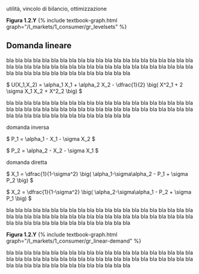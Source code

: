



utilità, vincolo di bilancio, ottimizzazione


<a id="gr_levelsets"><strong>Figura 1.2.Y</strong></a>
{% include textbook-graph.html graph="/I_markets/1_consumer/gr_levelsets" %}




<h2 id="SUBSEC_linear-demand-it">Domanda lineare</h2>

bla bla bla bla bla bla bla bla bla bla bla bla bla bla bla bla bla bla bla bla bla bla bla bla bla bla bla bla 
bla bla bla bla bla bla bla bla bla bla bla bla bla bla bla bla bla bla bla bla bla bla bla bla bla bla bla bla

$
 U(X_1,X_2) = \alpha_1 X_1 + \alpha_2 X_2 - \dfrac{1}{2} \big( X^2_1 + 2 \sigma X_1 X_2 + X^2_2 \big)
$

bla bla bla bla bla bla bla bla bla bla bla bla bla bla bla bla bla bla bla bla bla bla bla bla bla bla bla bla 
bla bla bla bla bla bla bla bla bla bla bla bla bla bla bla bla bla bla bla bla bla bla bla bla bla bla bla bla

domanda inversa 

$
 P_1 = \alpha_1 - X_1 - \sigma X_2 
$

$
 P_2 = \alpha_2 - X_2 - \sigma X_1 
$


domanda diretta

$
 X_1 = \dfrac{1}{1-\sigma^2} \big( \alpha_1-\sigma\alpha_2 - P_1 + \sigma P_2 \big) 
$

$
 X_2 = \dfrac{1}{1-\sigma^2} \big( \alpha_2-\sigma\alpha_1 - P_2 + \sigma P_1 \big) 
$

bla bla bla bla bla bla bla bla bla bla bla bla bla bla bla bla bla bla bla bla bla bla bla bla bla bla bla bla 
bla bla bla bla bla bla bla bla bla bla bla bla bla bla bla bla bla bla bla bla bla bla bla bla bla bla bla bla

<a id="gr_linear-demand"><strong>Figura 1.2.Y</strong></a>
{% include textbook-graph.html graph="/I_markets/1_consumer/gr_linear-demand" %}

bla bla bla bla bla bla bla bla bla bla bla bla bla bla bla bla bla bla bla bla bla bla bla bla bla bla bla bla 
bla bla bla bla bla bla bla bla bla bla bla bla bla bla bla bla bla bla bla bla bla bla bla bla bla bla bla bla
